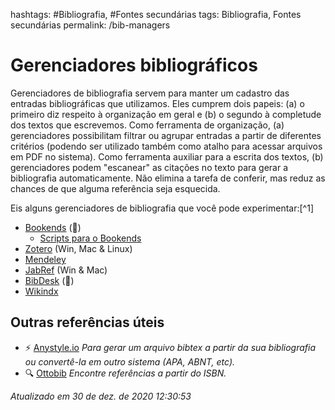 hashtags: #Bibliografia, #Fontes secundárias
tags: Bibliografia, Fontes secundárias
permalink: /bib-managers

# Gerenciadores bibliográficos

Gerenciadores de bibliografia servem para manter um cadastro das entradas bibliográficas que utilizamos. Eles cumprem dois papeis: (a) o primeiro diz respeito à organização em geral e (b) o segundo à completude dos textos que escrevemos. Como ferramenta de organização, (a) gerenciadores possibilitam filtrar ou agrupar entradas a partir de diferentes critérios (podendo ser utilizado também como atalho para acessar arquivos em PDF no sistema). Como ferramenta auxiliar para a escrita dos textos, (b) gerenciadores podem "escanear" as citações no texto para gerar a bibliografia automaticamente. Não elimina a tarefa de conferir, mas reduz as chances de que alguma referência seja esquecida.  

Eis alguns gerenciadores de bibliografia que você pode experimentar:[^1]  

- [Bookends](https://www.sonnysoftware.com) ()  
    - [Scripts para o Bookends](be-scripts)  
- [Zotero](https://www.zotero.org) (Win, Mac & Linux)
- [Mendeley](https://www.mendeley.com)
- [JabRef](http://jabref.sourceforge.net) (Win & Mac)
- [BibDesk](https://bibdesk.sourceforge.io) ()  
- [Wikindx](https://wikindx.sourceforge.io)

## Outras referências úteis  
- ⚡️ [Anystyle.io](https://anystyle.io) *Para gerar um arquivo bibtex a partir da sua bibliografia ou convertê-la em outro sistema (APA, ABNT, etc).*  
- 🔍 [Ottobib](http://www.ottobib.com) *Encontre referências a partir do ISBN.*  



*Atualizado em 30 de dez. de 2020 12:30:53*